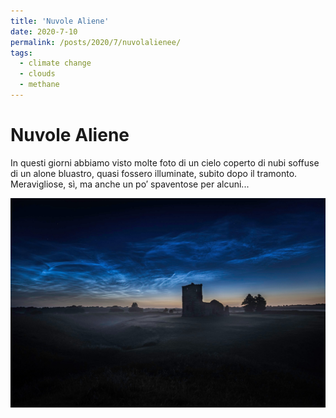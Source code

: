 ```yaml
---
title: 'Nuvole Aliene'
date: 2020-7-10
permalink: /posts/2020/7/nuvolalienee/
tags:
  - climate change
  - clouds
  - methane
---
```


Nuvole Aliene
======
In questi giorni abbiamo visto molte foto di un cielo coperto di nubi soffuse di un alone bluastro, quasi fossero illuminate, subito dopo il tramonto. Meravigliose, s&igrave;, ma anche un po&prime; spaventose per alcuni...


<img src='/images/noctilucent.jpg'>